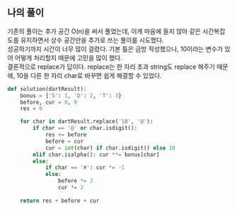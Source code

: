 ## 나의 풀이

기존의 풀이는 추가 공간 O(n)을 써서 풀었는데, 이게 마음에 들지 않아 같은 시간복잡도를 유지하면서 상수 공간만을 추가로 쓰는 풀이를 시도했다.  
성공하기까지 시간이 너무 많이 걸렸다. 기본 틀은 금방 작성했으나, 10이라는 변수가 있어 어떻게 처리할지 때문에 고민을 많이 했다.  
결론적으로 replace가 답이다. replace는 한 자리 초과 string도 replace 해주기 때문에, 10을 다른 한 자리 char로 바꾸면 쉽게 해결할 수 있었다.

```python
def solution(dartResult):
    bonus = {'S': 1, 'D': 2, 'T': 3}
    before, cur = 0, 0
    res = 0

    for char in dartResult.replace('10', '@'):        
        if char == '@' or char.isdigit():
            res += before
            before = cur
            cur = int(char) if char.isdigit() else 10
        elif char.isalpha(): cur **= bonus[char]
        else:
            if char == '#': cur *= -1
            else:
                before *= 2
                cur *= 2
    
    return res + before + cur
```
